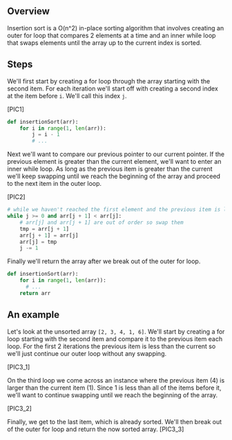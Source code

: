 ## Overview
Insertion sort is a O(n^2) in-place sorting algorithm that involves creating an outer for loop that compares 2 elements at a time and an inner while loop that swaps elements until the array up to the current index is sorted.

## Steps
We'll first start by creating a for loop through the array starting with the second item.  For each iteration we'll start off with creating a second index at the item before `i`. We'll call this index `j`.

[PIC1]

```python
def insertionSort(arr):
    for i in range(1, len(arr)):
        j = i - 1
        # ...
```
Next we'll want to compare our previous pointer to our current pointer.  If the previous element is greater than the current element, we'll want to enter an inner while loop.  As long as the previous item is greater than the current we'll keep swapping until we reach the beginning of the array and proceed to the next item in the outer loop.

[PIC2]

```python
# while we haven't reached the first element and the previous item is less than current
while j >= 0 and arr[j + 1] < arr[j]:
    # arr[j] and arr[j + 1] are out of order so swap them 
    tmp = arr[j + 1]
    arr[j + 1] = arr[j]
    arr[j] = tmp
    j -= 1
```

Finally we'll return the array after we break out of the outer for loop.
```python
def insertionSort(arr):
    for i in range(1, len(arr)):
      # ...
    return arr
```
## An example
Let's look at the unsorted array `[2, 3, 4, 1, 6]`.  We'll start by creating a for loop starting with the second item and compare it to the previous item each loop.  For the first 2 iterations the previous item is less than the current so we'll just continue our outer loop without any swapping.

[PIC3_1]

On the third loop we come across an instance where the previous item (4) is larger than the current item (1).  Since 1 is less than all of the items before it, we'll want to continue swapping until we reach the beginning of the array.

[PIC3_2]

Finally, we get to the last item, which is already sorted.  We'll then break out of the outer for loop and return the now sorted array.
[PIC3_3]
